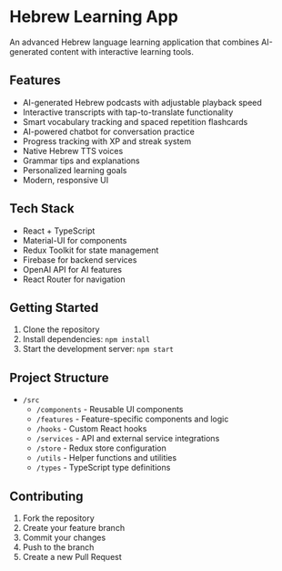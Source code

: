 # Hebrew Learning App

An advanced Hebrew language learning application that combines AI-generated content with interactive learning tools.

## Features

- AI-generated Hebrew podcasts with adjustable playback speed
- Interactive transcripts with tap-to-translate functionality
- Smart vocabulary tracking and spaced repetition flashcards
- AI-powered chatbot for conversation practice
- Progress tracking with XP and streak system
- Native Hebrew TTS voices
- Grammar tips and explanations
- Personalized learning goals
- Modern, responsive UI

## Tech Stack

- React + TypeScript
- Material-UI for components
- Redux Toolkit for state management
- Firebase for backend services
- OpenAI API for AI features
- React Router for navigation

## Getting Started

1. Clone the repository
2. Install dependencies: `npm install`
3. Start the development server: `npm start`

## Project Structure

- `/src`
  - `/components` - Reusable UI components
  - `/features` - Feature-specific components and logic
  - `/hooks` - Custom React hooks
  - `/services` - API and external service integrations
  - `/store` - Redux store configuration
  - `/utils` - Helper functions and utilities
  - `/types` - TypeScript type definitions

## Contributing

1. Fork the repository
2. Create your feature branch
3. Commit your changes
4. Push to the branch
5. Create a new Pull Request
